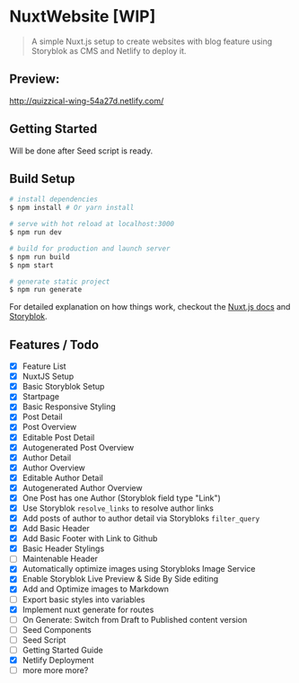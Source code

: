 # NuxtWebsite [WIP]

> A simple Nuxt.js setup to create websites with blog feature using Storyblok as CMS and Netlify to deploy it.

## Preview:

http://quizzical-wing-54a27d.netlify.com/

## Getting Started
Will be done after Seed script is ready.

## Build Setup

``` bash
# install dependencies
$ npm install # Or yarn install

# serve with hot reload at localhost:3000
$ npm run dev

# build for production and launch server
$ npm run build
$ npm start

# generate static project
$ npm run generate
```

For detailed explanation on how things work, checkout the [Nuxt.js docs](https://github.com/nuxt/nuxt.js) and [Storyblok](https://www.storyblok.com/).

## Features / Todo

- [x] Feature List
- [x] NuxtJS Setup
- [x] Basic Storyblok Setup
- [x] Startpage 
- [x] Basic Responsive Styling
- [x] Post Detail
- [x] Post Overview
- [x] Editable Post Detail
- [x] Autogenerated Post Overview
- [x] Author Detail
- [x] Author Overview
- [x] Editable Author Detail
- [x] Autogenerated Author Overview
- [x] One Post has one Author (Storyblok field type "Link")
- [x] Use Storyblok `resolve_links` to resolve author links
- [x] Add posts of author to author detail via Storybloks `filter_query`
- [x] Add Basic Header
- [x] Add Basic Footer with Link to Github
- [x] Basic Header Stylings
- [ ] Maintenable Header
- [x] Automatically optimize images using Storybloks Image Service
- [x] Enable Storyblok Live Preview & Side By Side editing
- [x] Add and Optimize images to Markdown
- [ ] Export basic styles into variables
- [x] Implement nuxt generate for routes
- [ ] On Generate: Switch from Draft to Published content version
- [ ] Seed Components
- [ ] Seed Script
- [ ] Getting Started Guide 
- [x] Netlify Deployment
- [ ] more more more?
